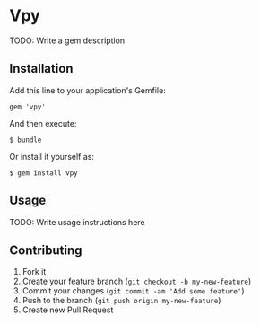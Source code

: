 # Vpy

TODO: Write a gem description

## Installation

Add this line to your application's Gemfile:

    gem 'vpy'

And then execute:

    $ bundle

Or install it yourself as:

    $ gem install vpy

## Usage

TODO: Write usage instructions here

## Contributing

1. Fork it
2. Create your feature branch (`git checkout -b my-new-feature`)
3. Commit your changes (`git commit -am 'Add some feature'`)
4. Push to the branch (`git push origin my-new-feature`)
5. Create new Pull Request
